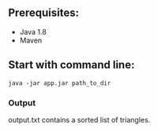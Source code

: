 ## Prerequisites:

- Java 1.8
- Maven

## Start with command line:
```
java -jar app.jar path_to_dir
```

### Output
 output.txt contains a sorted list of triangles.
